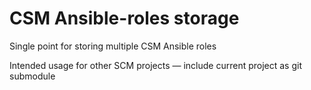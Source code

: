 # CSM Ansible-roles storage
Single point for storing multiple CSM Ansible roles

Intended usage for other SCM projects — include current project as git submodule
